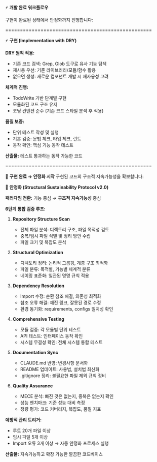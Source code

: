 ⚡ **개발 완료 워크플로우**

구현이 완료된 상태에서 안정화까지 진행합니다:


==================================================

⚡ **구현 (Implementation with DRY)**

**DRY 원칙 적용:**
- 기존 코드 검색: Grep, Glob 도구로 유사 기능 탐색
- 재사용 우선: 기존 라이브러리/모듈/함수 활용
- 없으면 생성: 새로운 컴포넌트 개발 시 재사용성 고려

**체계적 진행:**
- TodoWrite 기반 단계별 구현
- 모듈화된 코드 구조 유지
- 코딩 컨벤션 준수 (기존 코드 스타일 분석 후 적용)

**품질 보증:**
- 단위 테스트 작성 및 실행
- 기본 검증: 문법 체크, 타입 체크, 린트
- 동작 확인: 핵심 기능 동작 테스트

**산출물:** 테스트 통과하는 동작 가능한 코드

==================================================


📍 **구현 완료 → 안정화 시작**
구현된 코드의 구조적 지속가능성을 확보합니다:

🔧 **안정화 (Structural Sustainability Protocol v2.0)**

**패러다임 전환:** 기능 중심 → **구조적 지속가능성** 중심

**6단계 통합 검증 루프:**

1. **Repository Structure Scan**
   - 전체 파일 분석: 디렉토리 구조, 파일 목적성 검토
   - 중복/임시 파일 식별 및 정리 방안 수립
   - 파일 크기 및 복잡도 분석

2. **Structural Optimization**
   - 디렉토리 정리: 논리적 그룹핑, 계층 구조 최적화
   - 파일 분류: 목적별, 기능별 체계적 분류
   - 네이밍 표준화: 일관된 명명 규칙 적용

3. **Dependency Resolution**
   - Import 수정: 순환 참조 해결, 의존성 최적화
   - 참조 오류 해결: 깨진 링크, 잘못된 경로 수정
   - 환경 동기화: requirements, configs 일치성 확인

4. **Comprehensive Testing**
   - 모듈 검증: 각 모듈별 단위 테스트
   - API 테스트: 인터페이스 동작 확인
   - 시스템 무결성 확인: 전체 시스템 통합 테스트

5. **Documentation Sync**
   - CLAUDE.md 반영: 변경사항 문서화
   - README 업데이트: 사용법, 설치법 최신화
   - .gitignore 정리: 불필요한 파일 제외 규칙 정비

6. **Quality Assurance**
   - MECE 분석: 빠진 것은 없는지, 중복은 없는지 확인
   - 성능 벤치마크: 기준 성능 대비 측정
   - 정량 평가: 코드 커버리지, 복잡도, 품질 지표

**예방적 관리 트리거:**
- 루트 20개 파일 이상
- 임시 파일 5개 이상
- Import 오류 3개 이상
→ 자동 안정화 프로세스 실행

**산출물:** 지속가능하고 확장 가능한 깔끔한 코드베이스